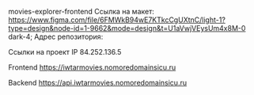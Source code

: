 movies-explorer-frontend
Ссылка на макет: https://www.figma.com/file/6FMWkB94wE7KTkcCgUXtnC/light-1?type=design&node-id=1-9662&mode=design&t=U1aVwjVEysUm4x8M-0
dark-4;
Адрес репозитория:

Ссылки на проект
IP 84.252.136.5

Frontend https://iwtarmovies.nomoredomainsicu.ru

Backend https://api.iwtarmovies.nomoredomainsicu.ru
